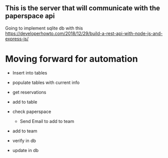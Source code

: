 ## This is the server that will communicate with the paperspace api

Going to implement sqlite db with this https://developerhowto.com/2018/12/29/build-a-rest-api-with-node-js-and-express-js/


# Moving forward for automation

- Insert into tables
- populate tables  with current info

- get reservations
- add to table
- check paperspace
  - Send Email to add to team
- add to team
- verify in db
- update in db
